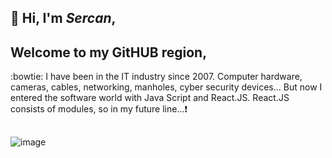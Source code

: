 
## 👋 Hi, I'm *Sercan*,
## Welcome to my GitHUB region,


:bowtie: I have been in the IT industry since 2007.
Computer hardware, cameras, cables, networking, manholes, cyber security devices...
But now I entered the software world with Java Script and React.JS. 
React.JS consists of modules, so in my future line...:heavy_exclamation_mark:

##
![image](https://user-images.githubusercontent.com/28040647/147855451-2e2dca27-2fdf-4958-b3b6-5fde65285666.png)



